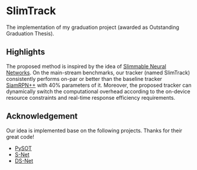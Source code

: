 # SlimTrack

The implementation of my graduation project (awarded as Outstanding Graduation Thesis).

## Highlights

The proposed method is inspired by the idea of [Slimmable Neural Networks](https://arxiv.org/abs/1812.08928). On the main-stream benchmarks, our tracker (named SlimTrack) consistently performs on-par or better than the baseline tracker [SiamRPN++](https://arxiv.org/abs/1812.11703) with 40% parameters of it. Moreover, the proposed tracker can dynamically switch the computational overhead according to the on-device resource constraints and real-time response efficiency requirements.

## Acknowledgement

Our idea is implemented base on the following projects. Thanks for their great code!

- [PySOT](https://github.com/STVIR/pysot)
- [S-Net](https://github.com/JiahuiYu/slimmable_networks)
- [DS-Net](https://github.com/changlin31/DS-Net)

